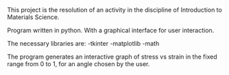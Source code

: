 This project is the resolution of an activity in the discipline of Introduction to Materials Science.

Program written in python. With a graphical interface for user interaction.

The necessary libraries are:
-tkinter
-matplotlib
-math

The program generates an interactive graph of stress vs strain in the fixed range from 0 to 1, for an angle chosen by the user.
